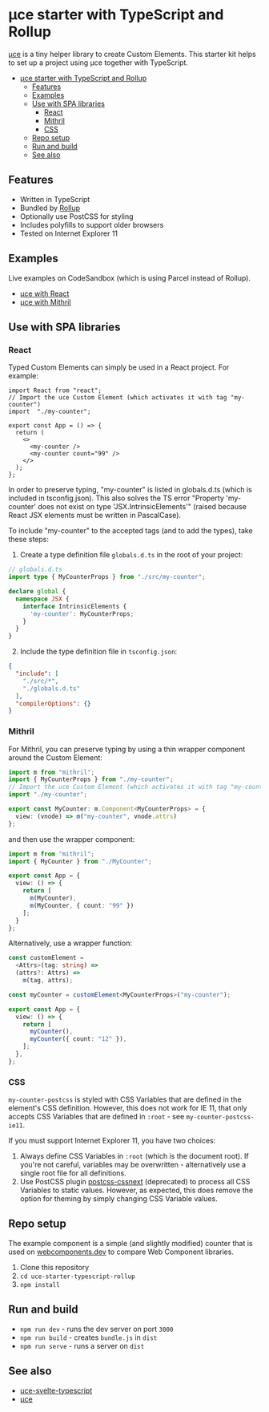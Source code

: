 # µce starter with TypeScript and Rollup

[µce](https://github.com/WebReflection/uce) is a tiny helper library to create Custom Elements. This starter kit helps to set up a project using µce together with TypeScript.

- [µce starter with TypeScript and Rollup](#µce-starter-with-typescript-and-rollup)
  - [Features](#features)
  - [Examples](#examples)
  - [Use with SPA libraries](#use-with-spa-libraries)
    - [React](#react)
    - [Mithril](#mithril)
    - [CSS](#css)
  - [Repo setup](#repo-setup)
  - [Run and build](#run-and-build)
  - [See also](#see-also)

## Features 

* Written in TypeScript
* Bundled by [Rollup](https://rollupjs.org/)
* Optionally use PostCSS for styling
* Includes polyfills to support older browsers
* Tested on Internet Explorer 11


## Examples

Live examples on CodeSandbox (which is using Parcel instead of Rollup).

*  [µce with React](https://codesandbox.io/s/uce-with-react-and-typescript-45sbf)
*  [µce with Mithril](https://codesandbox.io/s/uce-with-mithril-and-typescript-4lhbk)



## Use with SPA libraries

### React 

Typed Custom Elements can simply be used in a React project. For example:

```tsx
import React from "react";
// Import the uce Custom Element (which activates it with tag "my-counter")
import  "./my-counter";

export const App = () => {
  return (
    <>
      <my-counter />
      <my-counter count="99" />
    </>
  );
};
```

In order to preserve typing, "my-counter" is listed in globals.d.ts (which is included in tsconfig.json). This also solves the TS error "Property 'my-counter' does not exist on type 'JSX.IntrinsicElements'" (raised because React JSX elements must be written in  PascalCase).

To include "my-counter" to the accepted tags (and to add the types), take these steps:

1. Create a type definition file `globals.d.ts` in the root of your project:

```ts
// globals.d.ts
import type { MyCounterProps } from "./src/my-counter";

declare global {
  namespace JSX {
    interface IntrinsicElements {
      'my-counter': MyCounterProps;
    }
  }
}
```

2. Include the type definition file in `tsconfig.json`:

```json
{
  "include": [
    "./src/*",
    "./globals.d.ts"
  ],
  "compilerOptions": {}
}
```

### Mithril

For Mithril, you can preserve typing by using a thin wrapper component around the Custom Element:

```ts
import m from "mithril";
import { MyCounterProps } from "./my-counter";
// Import the uce Custom Element (which activates it with tag "my-counter")
import "./my-counter";

export const MyCounter: m.Component<MyCounterProps> = {
  view: (vnode) => m("my-counter", vnode.attrs)
};
```

and then use the wrapper component:

```ts
import m from "mithril";
import { MyCounter } from "./MyCounter";

export const App = {
  view: () => {
    return [
      m(MyCounter),
      m(MyCounter, { count: "99" })
    ];
  }
};
```

Alternatively, use a wrapper function:

```ts
const customElement =
  <Attrs>(tag: string) =>
  (attrs?: Attrs) =>
    m(tag, attrs);

const myCounter = customElement<MyCounterProps>("my-counter");

export const App = {
  view: () => {
    return [
      myCounter(),
      myCounter({ count: "12" }),
    ];
  },
};
```

### CSS 

`my-counter-postcss` is styled with CSS Variables that are defined in the element's CSS definition. However, this does not work for IE 11, that only accepts CSS Variables that are defined in `:root` - see `my-counter-postcss-ie11`.

If you must support Internet Explorer 11, you have two choices:

1. Always define CSS Variables in `:root` (which is the document root). If you're not careful, variables may be overwritten - alternatively use a single root file for all definitions.
2. Use PostCSS plugin [postcss-cssnext](https://www.npmjs.com/package/postcss-cssnext) (deprecated) to process all CSS Variables to static values. However, as expected, this does remove the option for theming by simply changing CSS Variable values.

## Repo setup

The example component is a simple (and slightly modified) counter that is used on [webcomponents.dev](https://webcomponents.dev/blog/all-the-ways-to-make-a-web-component/) to compare Web Component libraries.

1. Clone this repository
1. `cd uce-starter-typescript-rollup`
1. `npm install`

## Run and build

* `npm run dev` - runs the dev server on port `3000`
* `npm run build` - creates `bundle.js` in `dist`
* `npm run serve` - runs a server on `dist`


## See also

* [uce-svelte-typescript](https://github.com/ArthurClemens/uce-svelte-typescript)
* [µce](https://github.com/WebReflection/uce)
